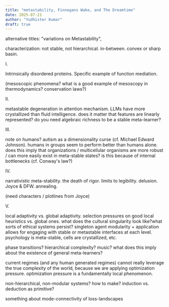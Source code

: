 ```yaml
---
title: "metastability, Finnegans Wake, and The Dreamtime"
date: 2025-07-21
author: "Yudhister Kumar"
draft: true
---
```


alternative titles: "variations on Metastability", 

characterization: not stable, not hierarchical. in-between. convex or sharp basin. 

I.

Intrinsically disordered proteins. Specific example of function mediation. 

(mesoscopic phenomena? what is a good example of mesoscopy in thermodynamics? conservation laws?)

II. 

metastable degeneration in attention mechanism. LLMs have more crystallized than fluid intelligence. does it matter that features are linearly represented? do you need algebraic richness to be a stable meta-learner?

III. 

note on humans? autism as a dimensionality curse (cf. Michael Edward Johnson). humans in groups seem to perform better than humans alone. does this imply that organizations / multicellular organisms are more robust / can more easily exist in meta-stable states? is this because of internal bottlenecks (cf. Conway's law?)

IV.

narrativistic meta-stability. the death of rigor. limits to legibility. delusion. Joyce & DFW. annealing. 

(need characters / plotlines from Joyce)

V. 

local adaptivity vs. global adaptivity. selection pressures on good local heuristics vs. global ones. what does the cultural singularity look like?what sorts of ethical systems persist? singleton agent modularity + application allows for engaging with stable or metastable interfaces at each level. psychology is meta-stable, cells are crystallized, etc. 

phase transitions? hierarchical complexity? music? what does this imply about the existence of general meta-learners? 

current regimes (and any human generated regimes) cannot really leverage the true complexity of the world, because we are applying optimization pressure. optimization pressure is a fundamentally local phenomenon. 

non-hierarchical, non-modular systems? how to make? induction vs. deduction as primitive? 

something about mode-connectivity of loss-landscapes


